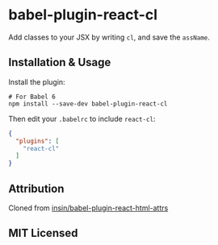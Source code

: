 # babel-plugin-react-cl

Add classes to your JSX by writing `cl`, and save the `assName`.

## Installation & Usage

Install the plugin:

```
# For Babel 6
npm install --save-dev babel-plugin-react-cl
```

Then edit your `.babelrc` to include `react-cl`:

```json
{
  "plugins": [
    "react-cl"
  ]
}
```

## Attribution

Cloned from [insin/babel-plugin-react-html-attrs](https://github.com/insin/babel-plugin-react-html-attrs)

## MIT Licensed